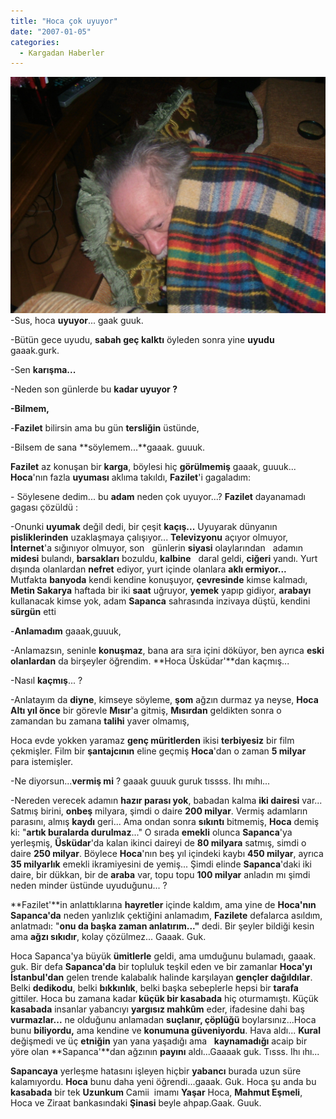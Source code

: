 ```yaml
---
title: "Hoca çok uyuyor"
date: "2007-01-05"
categories: 
  - Kargadan Haberler
---
```


[![sapanca-mart-05.JPG](../uploads/2007/08/sapanca-mart-05-1.JPG)](../uploads/2007/08/sapanca-mart-05-1.jpg "sapanca-mart-05.JPG")\-Sus, hoca **uyuyor**... gaak guuk.

\-Bütün gece uyudu, **sabah geç kalktı** öyleden sonra yine **uyudu** gaaak.gurk.

\-Sen **karışma...**

\-Neden son günlerde bu **kadar uyuyor ?**

**\-Bilmem,**

\-**Fazilet** bilirsin ama bu gün **tersliğin** üstünde,

\-Bilsem de sana **söylemem...**gaaak. guuuk.

**Fazilet** az konuşan bir **karga**, böylesi hiç **görülmemiş** gaaak, guuuk... **Hoca**'nın fazla **uyuması** aklıma takıldı, **Fazilet**'i gagaladım:

\- Söylesene dedim... bu **adam** neden çok uyuyor...? **Fazilet** dayanamadı gagası çözüldü :

\-Onunki **uyumak** değil dedi, bir çeşit **kaçış...** Uyuyarak dünyanın **pisliklerinden** uzaklaşmaya çalışıyor... **Televizyonu** açıyor olmuyor, **İnternet**'a sığınıyor olmuyor, son   günlerin **siyasi** olaylarından   adamın **midesi** bulandı, **barsakları** bozuldu, **kalbine**   daral geldi, **ciğeri** yandı. Yurt dışında olanlardan **nefret** ediyor, yurt içinde olanlara **aklı ermiyor...**   Mutfakta **banyoda** kendi kendine konuşuyor, **çevresinde** kimse kalmadı, **Metin Sakarya** haftada bir iki **saat** uğruyor, **yemek** yapıp gidiyor, **arabayı** kullanacak kimse yok, adam **Sapanca** sahrasında inzivaya düştü, kendini **sürgün** etti

\-**Anlamadım** gaaak,guuuk,

\-Anlamazsın, seninle **konuşmaz**, bana ara sıra içini döküyor, ben ayrıca **eski olanlardan** da birşeyler öğrendim. **Hoca Üsküdar'**dan kaçmış...

\-Nasıl **kaçmış**... ?

\-Anlatayım da **diyne**, kimseye söyleme, **şom** ağzın durmaz ya neyse, **Hoca Altı yıl önce** bir görevle **Mısır**'a gitmiş, **Mısırdan** geldikten sonra o zamandan bu zamana **talihi** yaver olmamış,  

Hoca evde yokken yaramaz **genç müritlerden** ikisi **terbiyesiz** bir film çekmişler. Film bir **şantajcının** eline geçmiş **Hoca**'dan o zaman **5 milyar** para istemişler.

\-Ne diyorsun...**vermiş mi** ? gaaak guuuk guruk tıssss. Ihı mıhı...

\-Nereden verecek adamın **hazır parası yok**, babadan kalma **iki dairesi** var... Satmış birini, **onbeş** milyara, şimdi o daire **200 milyar**. Vermiş adamların parasını, almış **kaydı** geri... Ama ondan sonra **sıkıntı** bitmemiş, **Hoca** demiş ki: "**artık buralarda durulmaz**..." O sırada **emekli** olunca **Sapanca**'ya yerleşmiş, **Üsküdar**'da kalan ikinci daireyi de **80 milyara** satmış, simdi o daire **250 milyar**. Böylece **Hoca**'nın beş yıl içindeki kaybı **450 milyar**, ayrıca **35 milyarlık** emekli ikramiyesini de yemiş... Şimdi elinde **Sapanca**'daki iki daire, bir dükkan, bir de **araba** var, topu topu **100 milyar** anladın mı şimdi neden minder üstünde uyuduğunu... ?

**Fazilet'**in anlattıklarına **hayretler** içinde kaldım, ama yine de **Hoca'nın Sapanca'da** neden yanlızlık çektiğini anlamadım, **Fazilete** defalarca asıldım, anlatmadı: "**onu da başka zaman anlatırım..."** dedi. Bir şeyler bildiği kesin ama **ağzı sıkıdır**, kolay çözülmez... Gaaak. Guk.

Hoca Sapanca'ya büyük **ümitlerle** geldi, ama umduğunu bulamadı, gaaak. guk. Bir defa **Sapanca'da** bir topluluk teşkil eden ve bir zamanlar **Hoca'yı İstanbul'dan** gelen trende kalabalık halinde karşılayan **gençler dağıldılar**. Belki **dedikodu**, belki **bıkkınlık**, belki başka sebeplerle hepsi bir **tarafa** gittiler. Hoca bu zamana kadar **küçük bir kasabada** hiç oturmamıştı. Küçük **kasabada** insanlar yabancıyı **yargısız mahkûm** eder, ifadesine dahi baş **vurmazlar...** ne olduğunu anlamadan **suçlanır, çöplüğü** boylarsınız...Hoca bunu **biliyordu,** ama kendine ve **konumuna güveniyordu**. Hava aldı... **Kural** değişmedi ve üç **etniğin** yan yana yaşadığı ama   **kaynamadığı** acaip bir yöre olan **Sapanca'**dan ağzının **payını** aldı...Gaaaak guk. Tısss. Ihı ıhı...

**Sapancaya** yerleşme hatasını işleyen hiçbir **yabancı** burada uzun süre kalamıyordu. **Hoca** bunu daha yeni öğrendi...gaaak. Guk. Hoca şu anda bu **kasabada** bir tek **Uzunkum** Camii  imamı **Yaşar** Hoca, **Mahmut Eşmeli**, Hoca ve Ziraat bankasındaki **Şinasi** beyle ahpap.Gaak. Guuk.
